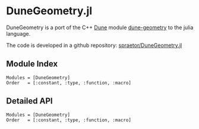 # DuneGeometry.jl

DuneGeometry is a port of the C++ [Dune](https://dune-project.org) module [dune-geometry](https://gitlab.dune-project.org/core/dune-geometry) to the julia language.

The code is developed in a github repository: [spraetor/DuneGeometry.jl](https://gitlab.com/spraetor/DuneGeometry.jl.git)

## Module Index

```@index
Modules = [DuneGeometry]
Order   = [:constant, :type, :function, :macro]
```

## Detailed API

```@autodocs
Modules = [DuneGeometry]
Order   = [:constant, :type, :function, :macro]
```